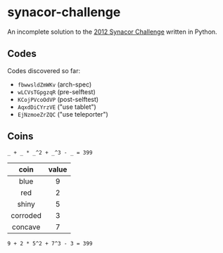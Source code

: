 # synacor-challenge
An incomplete solution to the [2012 Synacor Challenge](http://challenge.synacor.com) written in Python.

## Codes
Codes discovered so far:

 - `fbwwsldZmWKv` (arch-spec)
 - `wLCVsTGpgzqR` (pre-selftest)
 - `KCojPVcoOdVP` (post-selftest)
 - `AqxdDiCYrzVE` ("use tablet")
 - `EjNzmoeZrZQC` ("use teleporter")

## Coins

```
_ + _ * _^2 + _^3 - _ = 399
```

| coin     | value |
|:--------:|:-----:|
| blue     | 9     |
| red      | 2     |
| shiny    | 5     |
| corroded | 3     |
| concave  | 7     |

```
9 + 2 * 5^2 + 7^3 - 3 = 399
```
